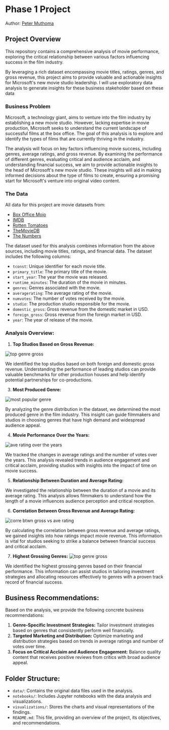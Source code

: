 # Phase 1 Project


Author: [Peter Muthoma](https://github.com/PeterMuthoma/)

## Project Overview

This repository contains a comprehensive analysis of movie performance, exploring the critical relationship between various factors influencing success in the film industry. 

By leveraging a rich dataset encompassing movie titles, ratings, genres, and gross revenue, this project aims to provide valuable and actionable insights for Microsoft's new movie studio leadership. I will use exploratory data analysis to generate insights for these business stakeholder based on these data


### Business Problem

Microsoft, a technology giant, aims to venture into the film industry by establishing a new movie studio. However, lacking expertise in movie production, Microsoft seeks to understand the current landscape of successful films at the box office. The goal of this analysis is to explore and identify the types of films that are currently thriving in the industry.

The analysis will focus on key factors influencing movie success, including genres, average ratings, and gross revenue. By examining the performance of different genres, evaluating critical and audience acclaim, and understanding financial success, we aim to provide actionable insights to the head of Microsoft's new movie studio. These insights will aid in making informed decisions about the type of films to create, ensuring a promising start for Microsoft's venture into original video content.

### The Data

All data for this project are movie datasets from:

* [Box Office Mojo](https://www.boxofficemojo.com/)
* [IMDB](https://www.imdb.com/)
* [Rotten Tomatoes](https://www.rottentomatoes.com/)
* [TheMovieDB](https://www.themoviedb.org/)
* [The Numbers](https://www.the-numbers.com/)

The dataset used for this analysis combines information from the above sources, including movie titles, ratings, and financial data. The dataset includes the following columns:
- `tconst`: Unique identifier for each movie title.
- `primary_title`: The primary title of the movie.
- `start_year`: The year the movie was released.
- `runtime_minutes`: The duration of the movie in minutes.
- `genres`: Genres associated with the movie.
- `averagerating`: The average rating of the movie.
- `numvotes`: The number of votes received by the movie.
- `studio`: The production studio responsible for the movie.
- `domestic_gross`: Gross revenue from the domestic market in USD.
- `foreign_gross`: Gross revenue from the foreign market in USD.
- `year`: The year of release of the movie.


### Analysis Overview:

1. **Top Studios Based on Gross Revenue:**

![top genre gross](https://github.com/PeterMuthoma/Phase1_Project/assets/40732268/2e73ad54-48be-496c-ba0e-01013b207f85)

We identified the top studios based on both foreign and domestic gross revenue. Understanding the performance of leading studios can provide valuable benchmarks for other production houses and help identify potential partnerships for co-productions.

3. **Most Produced Genre:**

![most popular genre](https://github.com/PeterMuthoma/Phase1_Project/assets/40732268/38a0b153-b513-4884-b94a-361aecb1a419)

By analyzing the genre distribution in the dataset, we determined the most produced genre in the film industry. This insight can guide filmmakers and studios in choosing genres that have high demand and widespread audience appeal.

4. **Movie Performance Over the Years:**

![ave rating over the years](https://github.com/PeterMuthoma/Phase1_Project/assets/40732268/c8002823-6b7d-4b3d-985f-dd4fddaed739)

We tracked the changes in average ratings and the number of votes over the years. This analysis revealed trends in audience engagement and critical acclaim, providing studios with insights into the impact of time on movie success.

5. **Relationship Between Duration and Average Rating:**

We investigated the relationship between the duration of a movie and its average rating. This analysis allows filmmakers to understand how the length of a movie influences audience perception and critical reception.

6. **Correlation Between Gross Revenue and Average Rating:**

![corre btwn gross vs ave rating](https://github.com/PeterMuthoma/Phase1_Project/assets/40732268/fb8fb189-84a9-4363-98d8-6125827fed83)

By calculating the correlation between gross revenue and average ratings, we gained insights into how ratings impact movie revenue. This information is vital for studios seeking to strike a balance between financial success and critical acclaim.

7. **Highest Grossing Genres:**
![top genre gross](https://github.com/PeterMuthoma/Phase1_Project/assets/40732268/ff93c84a-c3db-4572-8cd3-ffa1848de523)

We identified the highest grossing genres based on their financial performance. This information can assist studios in tailoring investment strategies and allocating resources effectively to genres with a proven track record of financial success.

## Business Recommendations:

Based on the analysis, we provide the following concrete business recommendations:
1. **Genre-Specific Investment Strategies:** Tailor investment strategies based on genres that consistently perform well financially.
2. **Targeted Marketing and Distribution:** Optimize marketing and distribution strategies based on trends in average ratings and number of votes over time.
3. **Focus on Critical Acclaim and Audience Engagement:** Balance quality content that receives positive reviews from critics with broad audience appeal.


## Folder Structure:


- `data/`: Contains the original data files used in the analysis.
- `notebooks/`: Includes Jupyter notebooks with the data analysis and visualizations.
- `visualizations/`: Stores the charts and visual representations of the findings.
- `README.md`: This file, providing an overview of the project, its objectives, and recommendations.


